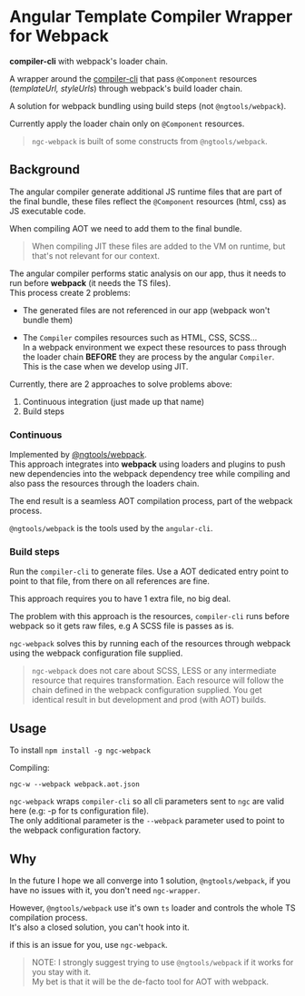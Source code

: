 # Angular Template Compiler Wrapper for Webpack

**compiler-cli** with webpack's loader chain.

A wrapper around the [compiler-cli](https://github.com/angular/angular/tree/master/modules/%40angular/compiler-cli)
that pass `@Component` resources (*templateUrl, styleUrls*) through webpack's build loader chain.  

A solution for webpack bundling using build steps (not `@ngtools/webpack`).

Currently apply the loader chain only on `@Component` resources.

> `ngc-webpack` is built of some constructs from `@ngtools/webpack`.

## Background
The angular compiler generate additional JS runtime files that are part of the final bundle, these files reflect the `@Component` resources (html, css) as JS executable code.

When compiling AOT we need to add them to the final bundle.
> When compiling JIT these files are added to the VM on runtime, but that's not relevant for our context.


The angular compiler performs static analysis on our app, thus it needs to run before **webpack** (it needs the TS files).    
This process create 2 problems:

  - The generated files are not referenced in our app (webpack won't bundle them)
  
  - The `Compiler` compiles resources such as HTML, CSS, SCSS...  
 In a webpack environment we expect these resources to pass through the loader chain **BEFORE** they are process by the angular `Compiler`.  
 This is the case when we develop using JIT.
  


Currently, there are 2 approaches to solve problems above: 

  1. Continuous integration (just made up that name)
  2. Build steps
  
### Continuous
Implemented by [@ngtools/webpack](https://github.com/angular/angular-cli/tree/master/packages/%40ngtools/webpack).  
This approach integrates into **webpack** using loaders and plugins to push new dependencies into the
webpack dependency tree while compiling and also pass the resources through the loaders chain.

The end result is a seamless AOT compilation process, part of the webpack process.

`@ngtools/webpack` is the tools used by the `angular-cli`.

### Build steps
Run the `compiler-cli` to generate files.
Use a AOT dedicated entry point to point to that file, from there on all references are fine.

This approach requires you to have 1 extra file, no big deal.

The problem with this approach is the resources, `compiler-cli` runs before webpack so it gets raw files, e.g A SCSS file is passes as is.

`ngc-webpack` solves this by running each of the resources through webpack using the webpack configuration file supplied.

> `ngc-webpack` does not care about SCSS, LESS or any intermediate resource that requires transformation. Each resource will follow the chain defined in the webpack configuration supplied. You get identical result in but development and prod (with AOT) builds.

## Usage
To install `npm install -g ngc-webpack`

Compiling:
```
ngc-w --webpack webpack.aot.json
```

`ngc-webpack` wraps `compiler-cli` so all cli parameters sent to `ngc` are valid here (e.g: -p for ts configuration file).  
The only additional parameter is the `--webpack` parameter used to point to the webpack configuration factory.


## Why
In the future I hope we all converge into 1 solution, `@ngtools/webpack`, if you have no issues with it, you don't need `ngc-wrapper`.

However, `@ngtools/webpack` use it's own `ts` loader and controls the whole TS compilation process.  
It's also a closed solution, you can't hook into it.

if this is an issue for you, use `ngc-webpack`.

> NOTE: I strongly suggest trying to use `@ngtools/webpack` if it works for you stay with it.  
My bet is that it will be the de-facto tool for AOT with webpack.
